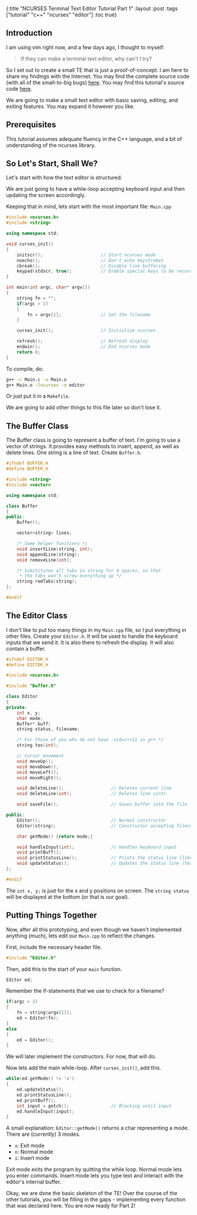 {:title "NCURSES Terminal Text Editor Tutorial Part 1"
 :layout :post
 :tags  ["tutorial" "c++" "ncurses" "editor"]
 :toc true}

Introduction
------------

I am using vim right now, and a few days ago, I thought to myself:

> If they can make a terminal text editor, why can't I try?

So I set out to create a small TE that is just a proof-of-concept. I am here to
share my findings with the Internet. You may find the complete source code (with
all of the small-to-big bugs) [here][1]. You may find this tutorial's source
code [here][2].

We are going to make a small text editor with basic saving, editing, and exiting
features. You may expand it however you like.

Prerequisites
-------------

This tutorial assumes adequate fluency in the C++ language, and a bit of
understanding of the ncurses library.

So Let's Start, Shall We?
-------------------------

Let's start with how the text editor is structured.

We are just going to have a while-loop accepting keyboard input and then
updating the screen accordingly.

Keeping that in mind, lets start with the most important file: `Main.cpp`

``` cpp
#include <ncurses.h>
#include <string>

using namespace std;

void curses_init()
{
    initscr();                      // Start ncurses mode
    noecho();                       // Don't echo keystrokes
    cbreak();                       // Disable line buffering
    keypad(stdscr, true);           // Enable special keys to be recorded
}

int main(int argc, char* argv[])
{
    string fn = "";
    if(argc > 1)
    {
        fn = argv[1];               // Set the filename
    }

    curses_init();                  // Initialize ncurses

    refresh();                      // Refresh display
    endwin();                       // End ncurses mode
    return 0;
}
```

To compile, do:

``` sh
g++ -c Main.c -o Main.o
g++ Main.o -lncurses -o editor
```

Or just put it in a `Makefile`.

We are going to add other things to this file later so don't lose it.

The Buffer Class
----------------

The Buffer class is going to represent a buffer of text. I'm going to use a
vector of strings. It provides easy methods to insert, append, as well as delete
lines. One string is a line of text. Create `Buffer.h`.

``` cpp
#ifndef BUFFER_H
#define BUFFER_H

#include <string>
#include <vector>

using namespace std;

class Buffer
{
public:
    Buffer();

    vector<string> lines;

    /* Some helper functions */
    void insertLine(string, int);
    void appendLine(string);
    void removeLine(int);

    /* Substitutes all tabs in string for 4 spaces, so that
     * the tabs won't screw everything up */
    string remTabs(string);
};

#endif
```

The Editor Class
----------------

I don't like to put too many things in my `Main.cpp` file, so I put everything
in other files. Create your `Editor.h`. It will be used to handle the keyboard
inputs that we send it. It is also there to refresh the display. It will also
contain a buffer.

``` cpp
#ifndef EDITOR_H
#define EDITOR_H

#include <ncurses.h>

#include "Buffer.h"

class Editor
{
private:
    int x, y;
    char mode;
    Buffer* buff;
    string status, filename;

    /* For those of you who do not have -std=c++11 in g++ */
    string tos(int);

    // Cursor movement
    void moveUp();
    void moveDown();
    void moveLeft();
    void moveRight();

    void deleteLine();                  // Deletes current line
    void deleteLine(int);               // Deletes line <int>

    void saveFile();                    // Saves buffer into the file

public:
    Editor();                           // Normal constructor
    Editor(string);                     // Constructor accepting filename

    char getMode() {return mode;}

    void handleInput(int);              // Handles keyboard input
    void printBuff();
    void printStatusLine();             // Prints the status line (like vim!!!)
    void updateStatus();                // Updates the status line (text, not display)
};

#endif
```

The `int x, y;` is just for the x and y positions on screen. The `string status`
will be displayed at the bottom (or that is our goal).

Putting Things Together
-----------------------

Now, after all this prototyping, and even though we haven't implemented anything
(much), lets edit our `Main.cpp` to reflect the changes.

First, include the necessary header file.

``` cpp
#include "Editor.h"
```

Then, add this to the start of your `main` function.

``` cpp
Editor ed;
```

Remember the if-statements that we use to check for a filename?

``` cpp
if(argc > 1)
{
    fn = string(argv[1]);
    ed = Editor(fn);
}
else
{
    ed = Editor();
}
```

We will later implement the constructors. For now, that will do.

Now lets add the main while-loop. After `curses_init()`, add this.

``` cpp
while(ed.getMode() != 'x')
{
    ed.updateStatus();
    ed.printStatusLine();
    ed.printBuff();
    int input = getch();                // Blocking until input
    ed.handleInput(input);
}
```

A small explanation: `Editor::getMode()` returns a char representing a mode.
There are (currently) 3 modes.

- `x`: Exit mode
- `n`: Normal mode
- `i`: Insert mode

Exit mode exits the program by quitting the while loop. Normal mode lets you
enter commands. Insert mode lets you type text and interact with the editor's
internal buffer.

Okay, we are done the basic skeleton of the TE! Over the course of the other
tutorials, you will be filling in the gaps - implementing every function that
was declared here. You are now ready for Part 2!

[1]: https://github.com/cheukyin699/ceditor-test/
[2]: /res/tutorials/ncurses-ced-tut.tar.gz
